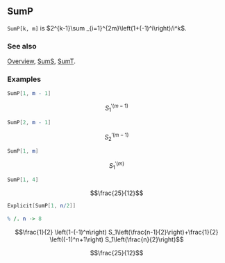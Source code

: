 ## SumP

`SumP[k, m]` is $2^{k-1}\sum _{i=1}^{2m}\left(1+(-1)^i\right)/i^k$.

### See also

[Overview](Extra/FeynCalc.md), [SumS](SumS.md), [SumT](SumT.md).

### Examples

```mathematica
SumP[1, m - 1]
```

$$S_1^{'(m-1)}$$

```mathematica
SumP[2, m - 1]
```

$$S_2^{'(m-1)}$$

```mathematica
SumP[1, m]
```

$$S_1^{'(m)}$$

```mathematica
SumP[1, 4]
```

$$\frac{25}{12}$$

```mathematica
Explicit[SumP[1, n/2]] 
 
% /. n -> 8
```

$$\frac{1}{2} \left(1-(-1)^n\right) S_1\left(\frac{n-1}{2}\right)+\frac{1}{2} \left((-1)^n+1\right) S_1\left(\frac{n}{2}\right)$$

$$\frac{25}{12}$$